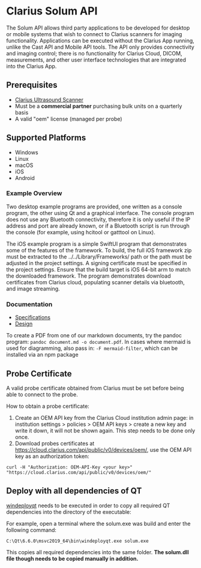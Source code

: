 # Clarius Solum API

The Solum API allows third party applications to be developed for desktop or mobile systems that wish to connect to Clarius scanners for imaging functionality. Applications can be executed without the Clarius App running, unlike the Cast API and Mobile API tools. The API only provides connectivity and imaging control; there is no functionality for Clarius Cloud, DICOM, measurements, and other user interface technologies that are integrated into the Clarius App.

## Prerequisites

- [Clarius Ultrasound Scanner](https://clarius.com/)
- Must be a **commercial partner** purchasing bulk units on a quarterly basis
- A valid "oem" license (managed per probe)

## Supported Platforms

- Windows
- Linux
- macOS
- iOS
- Android

### Example Overview

Two desktop example programs are provided, one written as a console program, the other using Qt and a graphical interface. The console program does not use any Bluetooth connectivity, therefore it is only useful if the IP address and port are already known, or if a Bluetooth script is run through the console (for example, using hcitool or gatttool on Linux).

The iOS example program is a simple SwiftUI program that demonstrates some of the features of the framework. To build, the full iOS framework zip must be extracted to the ../../Library/Frameworks/ path or the path must be adjusted in the project settings. A signing certificate must be specified in the project settings. Ensure that the build target is iOS 64-bit arm to match the downloaded framework. The program demonstrates download certificates from Clarius cloud, populating scanner details via bluetooth, and image streaming.

### Documentation

- [Specifications](specifications.md)
- [Design](design.md)

To create a PDF from one of our markdown documents, try the pandoc program: `pandoc document.md -o document.pdf`.
In cases where mermaid is used for diagramming, also pass in: `-F mermaid-filter`, which can be installed via an npm package

## Probe Certificate

A valid probe certificate obtained from Clarius must be set before being able to connect to the probe.

How to obtain a probe certificate:

1. Create an OEM API key from the Clarius Cloud institution admin page: in institution settings > policies > OEM API keys > create a new key and write it down, it will not be shown again. This step needs to be done only once.
2. Download probes certificates at https://cloud.clarius.com/api/public/v0/devices/oem/, use the OEM API key as an authorization token:

```
curl -H "Authorization: OEM-API-Key <your key>" "https://cloud.clarius.com/api/public/v0/devices/oem/"
```


## Deploy with all dependencies of QT

[windeployqt](https://doc.qt.io/qt-6/windows-deployment.html) needs to be executed in order to copy all required QT dependencies into the directory of the executable:


For example, open a terminal where the solum.exe was build and enter the following command:

```
C:\Qt\6.6.0\msvc2019_64\bin\windeployqt.exe solum.exe
```

This copies all required dependencies into the same folder. **The solum.dll file though needs to be copied manually in addition.**
